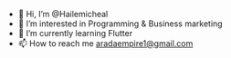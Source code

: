 - 👋 Hi, I’m @Hailemicheal
- 👀 I’m interested in Programming & Business marketing
- 🌱 I’m currently learning Flutter
- 📫 How to reach me aradaempire1@gmail.com

